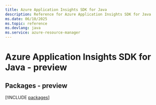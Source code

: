 ```yaml
---
title: Azure Application Insights SDK for Java
description: Reference for Azure Application Insights SDK for Java
ms.date: 06/10/2025
ms.topic: reference
ms.devlang: java
ms.service: azure-resource-manager
---
```

# Azure Application Insights SDK for Java - preview
## Packages - preview
[!INCLUDE [packages](application-insights-index.md)]